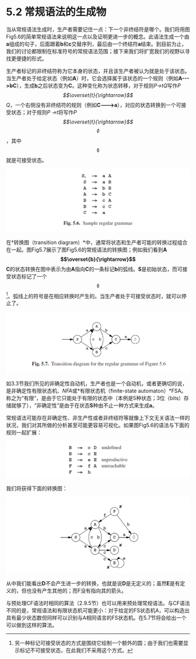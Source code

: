 # 5.2 常规语法的生成物

当从常规语法生成时，生产者需要记住一点：下一个非终结符是哪个。我们将用图Fig5.6的简单常规语法来说明这一点以及证明更进一步的概念。此语法生成一个由**a**组成的句子，后面跟着**b**和**c**交替序列，最后由一个终结符**a**结束。到目前为止，我们的讨论都限制在标准符号的常规语法范围；接下来我们将扩宽我们的视野以寻找更便捷的形式。

生产者标记的非终结符称为它本身的状态，并且该生产者被认为就是处于该状态。当生产者处于给定状态（例如**A**）时，它会选择属于该状态的一个规则（例如**A--->bC**），生成**b**之后状态变为**C**。这种变化称为状态转移，对于规则*P→tQ*写作*P $$\overset{t}{\rightarrow}$$ Q*，一个右侧没有非终结符的规则（例如**C--->a**），对应的状态转换到一个可接受状态；对于规则*P →t*将写作*P $$\overset{t}{\rightarrow}$$ $$\lozenge$$*，其中$$\lozenge$$就是可接受状态。

![图1](../../img/5.2_1-Fig.5.6.png)

在*转换图（transition diagram）*中，通常将状态和生产者可能的转换过程组合在一起。图Fig5.7展示了图Fig5.6的常规语法的转换图；例如我们看到**A $$\overset{b}{\rightarrow}$$ C**的状态转换在图中表示为由**A**指向**C**的一条标记**b**的弧线。**S**是初始状态，而可接受状态标记了一个$$\lozenge $$[^1]。弧线上的符号是在相应转换时产生的。当生产者处于可接受状态时，就可以停止了。

![图2](../../img/5.2_2-Fig.5.7.png)

如3.3节我们所见的非确定性自动机，生产者也是一个自动机，或者更确切的说，是非确定性有限状态机、*NFA*或*有限状态机（finite-state automaton）*FSA。称之为“有限”，是由于它只能处于有限的状态中（本例是5种状态；3位（bits）存储就够了），“非确定性”是由于在状态**S**种由不止一种方式来生成**a**。

常规语法可能存在非确定性、非生产性或者非终结符等就像上下文无关语法一样的状况，我们对其所做的分析甚至可能更容易可视化。如果图Fig5.6的语法与下面的规则一起扩展：

![图3](../../img/5.2_3.png)

我们将获得下面的转换图：

![图4](../../img/5.2_4.png)

从中我们能看出**D**不会产生进一步的转换，也就是说**D**是无定义的；虽然**E**是有定义的，但也没有产生其他的；而F没有指向其的箭头。

与预处理CF语法时相同的算法（2.9.5节）也可以用来预处理常规语法。与CF语法不同的是，常规语法和有限状态机可能更小：对于给定的FS状态机A，可以构造出具有最少状态数但同样可以识别与A相同语言的FS状态机。在5.7节将会给出一个可以做到这样的算法。

[^1]: 另一种标记可接受状态的方式是围绕它绘制一个额外的圆；由于我们也需要显示标记不可接受状态，在此我们不采用这个方式。